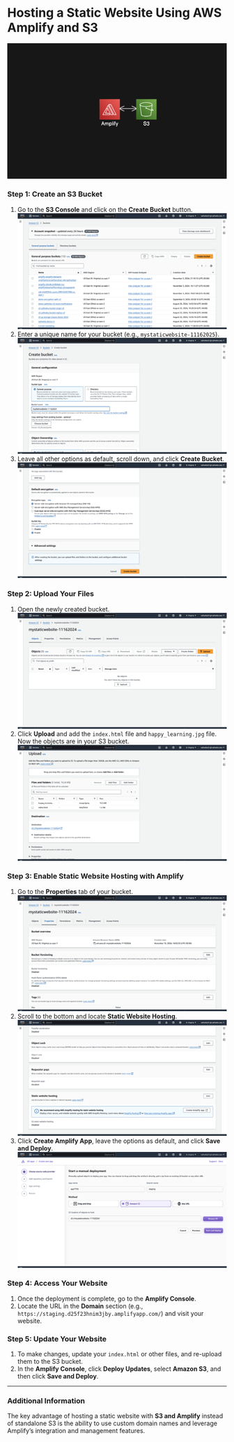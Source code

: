 # Hosting a Static Website Using AWS Amplify and S3
![Cloud Architecture](images/13.png)
### Step 1: Create an S3 Bucket
1. Go to the **S3 Console** and click on the **Create Bucket** button.
    ![Step 1](images/1.png)
2. Enter a unique name for your bucket (e.g., `mystaticwebsite-11162025`).
     ![Step 3](images/3.png)
3. Leave all other options as default, scroll down, and click **Create Bucket**.   
   ![Step 2](images/2.png)

### Step 2: Upload Your Files
1. Open the newly created bucket.
   ![Step 4](images/4.png)
2. Click **Upload** and add the `index.html` file and `happy_learning.jpg` file. Now the objects are in your S3 bucket.
   ![Step 5](images/5.png)

### Step 3: Enable Static Website Hosting with Amplify
1. Go to the **Properties** tab of your bucket.
   ![Step 6](images/6.png)
2. Scroll to the bottom and locate **Static Website Hosting**.
   ![Step 7](images/7.png)
3. Click **Create Amplify App**, leave the options as default, and click **Save and Deploy**.
   ![Step 8](images/8.png)

### Step 4: Access Your Website
1. Once the deployment is complete, go to the **Amplify Console**.
2. Locate the URL in the **Domain** section (e.g., `https://staging.d25f23hnim3jby.amplifyapp.com/`) and visit your website.

### Step 5: Update Your Website
1. To make changes, update your `index.html` or other files, and re-upload them to the S3 bucket.
2. In the **Amplify Console**, click **Deploy Updates**, select **Amazon S3**, and then click **Save and Deploy**.

---

### Additional Information
The key advantage of hosting a static website with **S3 and Amplify** instead of standalone S3 is the ability to use custom domain names and leverage Amplify’s integration and management features.
